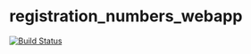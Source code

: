 # registration_numbers_webapp
[![Build Status](https://travis-ci.com/nwabisadlokweni/registration_numbers_webapp.svg?branch=main)](https://travis-ci.com/nwabisadlokweni/registration_numbers_webapp)
